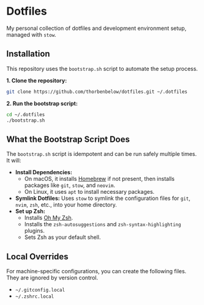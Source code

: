 # Dotfiles

My personal collection of dotfiles and development environment setup, managed with `stow`.

## Installation

This repository uses the `bootstrap.sh` script to automate the setup process.

**1. Clone the repository:**

```bash
git clone https://github.com/thorbenbelow/dotfiles.git ~/.dotfiles
```

**2. Run the bootstrap script:**

```bash
cd ~/.dotfiles
./bootstrap.sh
```

## What the Bootstrap Script Does

The `bootstrap.sh` script is idempotent and can be run safely multiple times. It will:

-   **Install Dependencies:**
    -   On macOS, it installs [Homebrew](https://brew.sh/) if not present, then installs packages like `git`, `stow`, and `neovim`.
    -   On Linux, it uses `apt` to install necessary packages.
-   **Symlink Dotfiles:** Uses `stow` to symlink the configuration files for `git`, `nvim`, `zsh`, etc., into your home directory.
-   **Set up Zsh:**
    -   Installs [Oh My Zsh](https://ohmyz.sh/).
    -   Installs the `zsh-autosuggestions` and `zsh-syntax-highlighting` plugins.
    -   Sets Zsh as your default shell.

## Local Overrides

For machine-specific configurations, you can create the following files. They are ignored by version control.

-   `~/.gitconfig.local`
-   `~/.zshrc.local`
